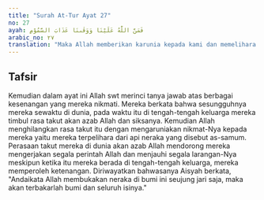 ```yaml
---
title: "Surah At-Tur Ayat 27"
no: 27
ayah: فَمَنَّ اللّٰهُ عَلَيْنَا وَوَقٰىنَا عَذَابَ السَّمُوْمِ 
arabic_no: ٢٧
translation: "Maka Allah memberikan karunia kepada kami dan memelihara kami dari azab neraka. "
---
```


## Tafsir

Kemudian dalam ayat ini Allah swt merinci tanya jawab atas berbagai kesenangan yang mereka nikmati. Mereka berkata bahwa sesungguhnya mereka sewaktu di dunia, pada waktu itu di tengah-tengah keluarga mereka timbul rasa takut akan azab Allah dan siksanya. Kemudian Allah menghilangkan rasa takut itu dengan mengaruniakan nikmat-Nya kepada mereka yaitu mereka terpelihara dari api neraka yang disebut as-samum. Perasaan takut mereka di dunia akan azab Allah mendorong mereka mengerjakan segala perintah Allah dan menjauhi segala larangan-Nya meskipun ketika itu mereka berada di tengah-tengah keluarga, mereka memperoleh ketenangan. Diriwayatkan bahwasanya Aisyah berkata, "Andaikata Allah membukakan neraka di bumi ini seujung jari saja, maka akan terbakarlah bumi dan seluruh isinya."